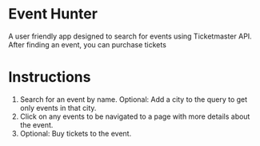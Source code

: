 # Event Hunter

A user friendly app designed to search for events using Ticketmaster API. After finding an event, you can purchase tickets

# Instructions

1. Search for an event by name. Optional: Add a city to the query to get only events in that city.  
2. Click on any events to be navigated to a page with more details about the event.  
3. Optional: Buy tickets to the event.
